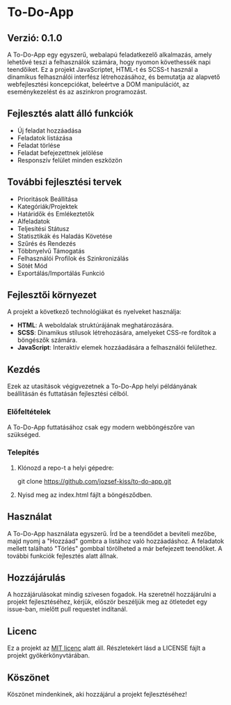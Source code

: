 # To-Do-App

## Verzió: 0.1.0

A To-Do-App egy egyszerű, webalapú feladatkezelő alkalmazás, amely lehetővé teszi a felhasználók számára, hogy nyomon követhessék napi teendőiket. Ez a projekt JavaScriptet, HTML-t és SCSS-t használ a dinamikus felhasználói interfész létrehozásához, és bemutatja az alapvető webfejlesztési koncepciókat, beleértve a DOM manipulációt, az eseménykezelést és az aszinkron programozást.

## Fejlesztés alatt álló funkciók

- Új feladat hozzáadása
- Feladatok listázása
- Feladat törlése
- Feladat befejezettnek jelölése
- Responszív felület minden eszközön

## További fejlesztési tervek

- Prioritások Beállítása
- Kategóriák/Projektek
- Határidők és Emlékeztetők
- Alfeladatok
- Teljesítési Státusz
- Statisztikák és Haladás Követése
- Szűrés és Rendezés
- Többnyelvű Támogatás
- Felhasználói Profilok és Szinkronizálás
- Sötét Mód
- Exportálás/Importálás Funkció

## Fejlesztői környezet

A projekt a következő technológiákat és nyelveket használja:

- **HTML**: A weboldalak struktúrájának meghatározására.
- **SCSS**: Dinamikus stílusok létrehozására, amelyeket CSS-re fordítok a böngészők számára.
- **JavaScript**: Interaktív elemek hozzáadására a felhasználói felülethez.

## Kezdés

Ezek az utasítások végigvezetnek a To-Do-App helyi példányának beállításán és futtatásán fejlesztési célból.

### Előfeltételek

A To-Do-App futtatásához csak egy modern webböngészőre van szükséged.

### Telepítés

1. Klónozd a repo-t a helyi gépedre:
   
   git clone https://github.com/jozsef-kiss/to-do-app.git

2. Nyisd meg az index.html fájlt a böngésződben.

## Használat
A To-Do-App használata egyszerű. Írd be a teendődet a beviteli mezőbe, majd nyomj a "Hozzáad" gombra a listához való hozzáadáshoz. A feladatok mellett található "Törlés" gombbal törölheted a már befejezett teendőket.
A további funkciók fejlesztés alatt állnak.

## Hozzájárulás
A hozzájárulásokat mindig szívesen fogadok. Ha szeretnél hozzájárulni a projekt fejlesztéséhez, kérjük, először beszéljük meg az ötletedet egy issue-ban, mielőtt pull requestet indítanál.

## Licenc
Ez a projekt az [MIT licenc](LICENSE) alatt áll. Részletekért lásd a LICENSE fájlt a projekt gyökérkönyvtárában.


## Köszönet
Köszönet mindenkinek, aki hozzájárul a projekt fejlesztéséhez!
